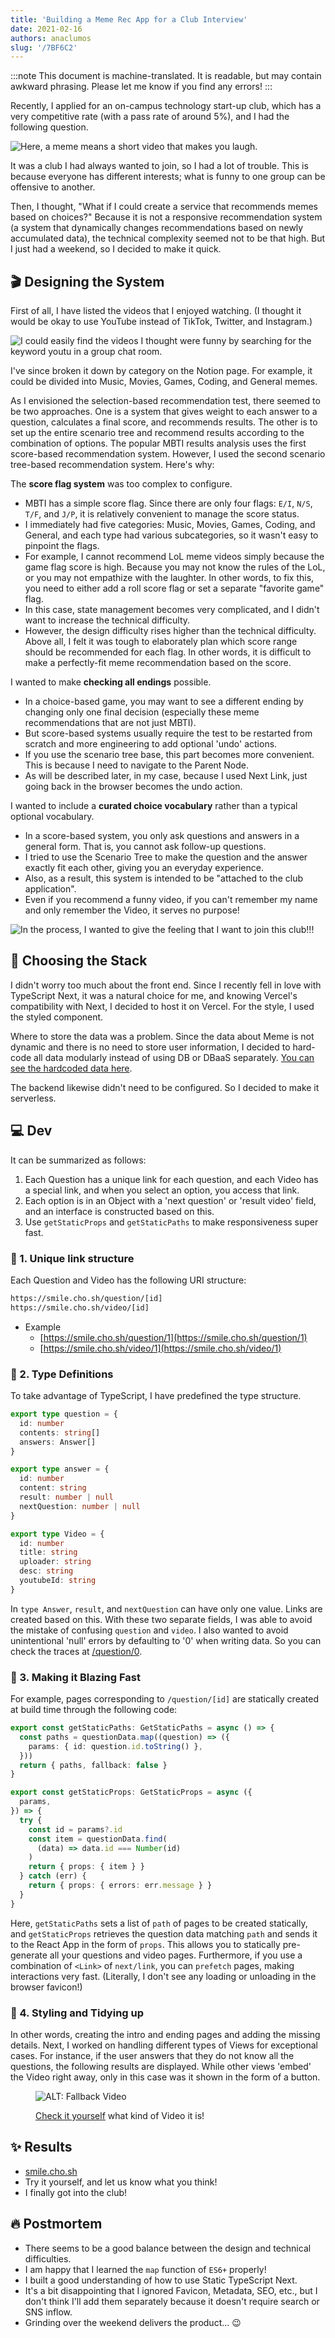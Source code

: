 ```yaml
---
title: 'Building a Meme Rec App for a Club Interview'
date: 2021-02-16
authors: anaclumos
slug: '/7BF6C2'
---
```


:::note
This document is machine-translated.
It is readable, but may contain awkward phrasing.
Please let me know if you find any errors!
:::

Recently, I applied for an on-campus technology start-up club, which has a very competitive rate (with a pass rate of around 5%), and I had the following question.

![Here, a meme means a short video that makes you laugh.](images/lossy-lavalab-2.png)

It was a club I had always wanted to join, so I had a lot of trouble. This is because everyone has different interests; what is funny to one group can be offensive to another.

Then, I thought, "What if I could create a service that recommends memes based on choices?" Because it is not a responsive recommendation system (a system that dynamically changes recommendations based on newly accumulated data), the technical complexity seemed not to be that high. But I just had a weekend, so I decided to make it quick.

## 🎬 Designing the System

First of all, I have listed the videos that I enjoyed watching. (I thought it would be okay to use YouTube instead of TikTok, Twitter, and Instagram.)

![I could easily find the videos I thought were funny by searching for the keyword `youtu` in a group chat room.](images/lossy-katalk-square-1.JPEG)

I've since broken it down by category on the Notion page. For example, it could be divided into Music, Movies, Games, Coding, and General memes.

As I envisioned the selection-based recommendation test, there seemed to be two approaches. One is a system that gives weight to each answer to a question, calculates a final score, and recommends results. The other is to set up the entire scenario tree and recommend results according to the combination of options. The popular MBTI results analysis uses the first score-based recommendation system. However, I used the second scenario tree-based recommendation system. Here's why:

The **score flag system** was too complex to configure.
- MBTI has a simple score flag. Since there are only four flags: `E/I`, `N/S`, `T/F`, and `J/P`, it is relatively convenient to manage the score status.
- I immediately had five categories: Music, Movies, Games, Coding, and General, and each type had various subcategories, so it wasn't easy to pinpoint the flags.
- For example, I cannot recommend LoL meme videos simply because the game flag score is high. Because you may not know the rules of the LoL, or you may not empathize with the laughter. In other words, to fix this, you need to either add a roll score flag or set a separate "favorite game" flag.
- In this case, state management becomes very complicated, and I didn't want to increase the technical difficulty.
- However, the design difficulty rises higher than the technical difficulty. Above all, I felt it was tough to elaborately plan which score range should be recommended for each flag. In other words, it is difficult to make a perfectly-fit meme recommendation based on the score.

I wanted to make **checking all endings** possible.
- In a choice-based game, you may want to see a different ending by changing only one final decision (especially these meme recommendations that are not just MBTI).
- But score-based systems usually require the test to be restarted from scratch and more engineering to add optional 'undo' actions.
- If you use the scenario tree base, this part becomes more convenient. This is because I need to navigate to the Parent Node.
- As will be described later, in my case, because I used Next Link, just going back in the browser becomes the undo action.

I wanted to include a **curated choice vocabulary** rather than a typical optional vocabulary.
- In a score-based system, you only ask questions and answers in a general form. That is, you cannot ask follow-up questions.
- I tried to use the Scenario Tree to make the question and the answer exactly fit each other, giving you an everyday experience.
- Also, as a result, this system is intended to be "attached to the club application".
- Even if you recommend a funny video, if you can't remember my name and only remember the Video, it serves no purpose!

![In the process, I wanted to give the feeling that I want to join this club!!!](images/lossy-directing.png)

## 🥞 Choosing the Stack

I didn't worry too much about the front end. Since I recently fell in love with TypeScript Next, it was a natural choice for me, and knowing Vercel's compatibility with Next, I decided to host it on Vercel. For the style, I used the styled component.

Where to store the data was a problem. Since the data about Meme is not dynamic and there is no need to store user information, I decided to hard-code all data modularly instead of using DB or DBaaS separately. [You can see the hardcoded data here](https://github.com/anaclumos/smile/tree/main/src/data).

The backend likewise didn't need to be configured. So I decided to make it serverless.

## 💻 Dev

It can be summarized as follows:

1. Each Question has a unique link for each question, and each Video has a special link, and when you select an option, you access that link.
2. Each option is in an Object with a 'next question' or 'result video' field, and an interface is constructed based on this.
3. Use `getStaticProps` and `getStaticPaths` to make responsiveness super fast.

### 🔗 1. Unique link structure

Each Question and Video has the following URI structure:

```bash
https://smile.cho.sh/question/[id]
https://smile.cho.sh/video/[id]
```

- Example
  - [https://smile.cho.sh/question/1](https://smile.cho.sh/question/1)
  - [https://smile.cho.sh/video/1](https://smile.cho.sh/video/1)

### 💬 2. Type Definitions

To take advantage of TypeScript, I have predefined the type structure.

```ts
export type question = {
  id: number
  contents: string[]
  answers: Answer[]
}

export type answer = {
  id: number
  content: string
  result: number | null
  nextQuestion: number | null
}

export type Video = {
  id: number
  title: string
  uploader: string
  desc: string
  youtubeId: string
}
```

In `type Answer`, `result`, and `nextQuestion` can have only one value. Links are created based on this. With these two separate fields, I was able to avoid the mistake of confusing `question` and `video`. I also wanted to avoid unintentional 'null' errors by defaulting to '0' when writing data. So you can check the traces at [/question/0](https://smile.cho.sh/question/0).

### 🚀 3. Making it Blazing Fast

For example, pages corresponding to `/question/[id]` are statically created at build time through the following code:

```ts
export const getStaticPaths: GetStaticPaths = async () => {
  const paths = questionData.map((question) => ({
    params: { id: question.id.toString() },
  }))
  return { paths, fallback: false }
}

export const getStaticProps: GetStaticProps = async ({
  params,
}) => {
  try {
    const id = params?.id
    const item = questionData.find(
      (data) => data.id === Number(id)
    )
    return { props: { item } }
  } catch (err) {
    return { props: { errors: err.message } }
  }
}
```

Here, `getStaticPaths` sets a list of `path` of pages to be created statically, and `getStaticProps` retrieves the question data matching `path` and sends it to the React App in the form of `props`. This allows you to statically pre-generate all your questions and video pages. Furthermore, if you use a combination of `<Link>` of `next/link`, you can `prefetch` pages, making interactions very fast. (Literally, I don't see any loading or unloading in the browser favicon!)

### 💅 4. Styling and Tidying up

In other words, creating the intro and ending pages and adding the missing details. Next, I worked on handling different types of Views for exceptional cases. For instance, if the user answers that they do not know all the questions, the following results are displayed. While other views 'embed' the Video right away, only in this case was it shown in the form of a button.

<figure>

![ALT: Fallback Video](images/lossy-fallback.png)

<figcaption>

[Check it yourself](https://smile.cho.sh/video/999) what kind of Video it is!

</figcaption>
</figure>

## ✨ Results

- [smile.cho.sh](https://smile.cho.sh)
- Try it yourself, and let us know what you think!
- I finally got into the club!

## 🔥 Postmortem

- There seems to be a good balance between the design and technical difficulties.
- I am happy that I learned the `map` function of `ES6+` properly!
- I built a good understanding of how to use Static TypeScript Next.
- It's a bit disappointing that I ignored Favicon, Metadata, SEO, etc., but I don't think I'll add them separately because it doesn't require search or SNS inflow.
- Grinding over the weekend delivers the product... 😉